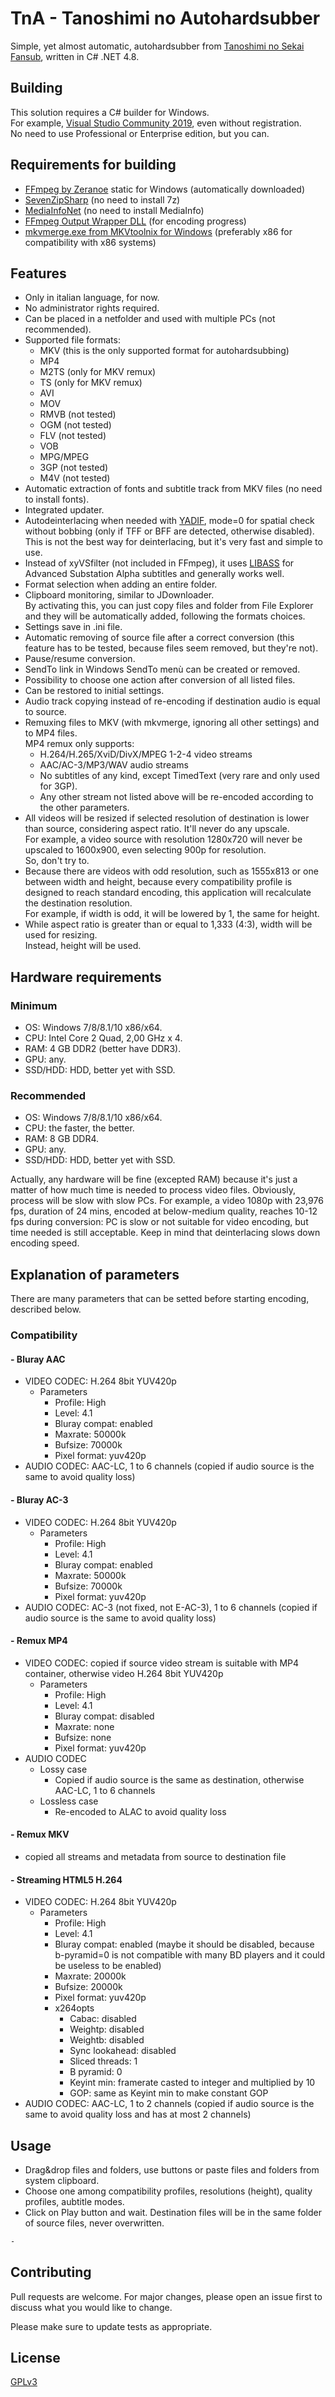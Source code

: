 # TnA - Tanoshimi no Autohardsubber

Simple, yet almost automatic, autohardsubber from [Tanoshimi no Sekai Fansub](https://tnsfansub.com/), written in C# .NET 4.8.

## Building

This solution requires a C# builder for Windows.\
For example, [Visual Studio Community 2019](https://visualstudio.microsoft.com/vs/community/), even without registration.\
No need to use Professional or Enterprise edition, but you can.

## Requirements for building

- [FFmpeg by Zeranoe](https://ffmpeg.zeranoe.com/builds/) static for Windows (automatically downloaded)
- [SevenZipSharp](https://www.nuget.org/packages/SevenZipSharp.Net45/) (no need to install 7z)
- [MediaInfoNet](https://www.nuget.org/packages/MediaInfoNet/) (no need to install MediaInfo)
- [FFmpeg Output Wrapper DLL](https://github.com/KonjikiNoYami1991/FFmpegOutputWrapperNET) (for encoding progress)
- [mkvmerge.exe from MKVtoolnix for Windows](https://mkvtoolnix.download/) (preferably x86 for compatibility with x86 systems)

## Features
- Only in italian language, for now.
- No administrator rights required.
- Can be placed in a netfolder and used with multiple PCs (not recommended).
- Supported file formats:
  - MKV (this is the only supported format for autohardsubbing)
  - MP4 
  - M2TS (only for MKV remux)
  - TS (only for MKV remux)
  - AVI
  - MOV 
  - RMVB (not tested)
  - OGM (not tested)
  - FLV (not tested)
  - VOB
  - MPG/MPEG
  - 3GP (not tested)
  - M4V (not tested)
- Automatic extraction of fonts and subtitle track from MKV files (no need to install fonts).
- Integrated updater.
- Autodeinterlacing when needed with [YADIF](https://ffmpeg.org/ffmpeg-filters.html#yadif-1), mode=0 for spatial check without bobbing (only if TFF or BFF are detected, otherwise disabled).\
This is not the best way for deinterlacing, but it's very fast and simple to use.
- Instead of xyVSfilter (not included in FFmpeg), it uses [LIBASS](https://github.com/libass/libass) for Advanced Substation Alpha subtitles and generally works well.
- Format selection when adding an entire folder.
- Clipboard monitoring, similar to JDownloader.\
By activating this, you can just copy files and folder from File Explorer and they will be automatically added, following the formats choices.
- Settings save in .ini file.
- Automatic removing of source file after a correct conversion (this feature has to be tested, because files seem removed, but they're not).
- Pause/resume conversion.
- SendTo link in Windows SendTo menù can be created or removed.
- Possibility to choose one action after conversion of all listed files.
- Can be restored to initial settings.
- Audio track copying instead of re-encoding if destination audio is equal to source.
- Remuxing files to MKV (with mkvmerge, ignoring all other settings) and to MP4 files.\
MP4 remux only supports:
  - H.264/H.265/XviD/DivX/MPEG 1-2-4 video streams
  - AAC/AC-3/MP3/WAV audio streams
  - No subtitles of any kind, except TimedText (very rare and only used for 3GP).
  - Any other stream not listed above will be re-encoded according to the other parameters.
- All videos will be resized if selected resolution of destination is lower than source, considering aspect ratio. It'll never do any upscale.\
For example, a video source with resolution 1280x720 will never be upscaled to 1600x900, even selecting 900p for resolution.\
So, don't try to.
- Because there are videos with odd resolution, such as 1555x813 or one between width and height, because every compatibility profile is designed to reach standard encoding, this application will recalculate the destination resolution.\
For example, if width is odd, it will be lowered by 1, the same for height.
- While aspect ratio is greater than or equal to 1,333 (4:3), width will be used for resizing.\
Instead, height will be used.


## Hardware requirements
### Minimum
 - OS: Windows 7/8/8.1/10 x86/x64.
 - CPU: Intel Core 2 Quad, 2,00 GHz x 4.
 - RAM: 4 GB DDR2 (better have DDR3).
 - GPU: any.
 - SSD/HDD: HDD, better yet with SSD.

### Recommended
 - OS: Windows 7/8/8.1/10 x86/x64.
 - CPU: the faster, the better.
 - RAM: 8 GB DDR4.
 - GPU: any.
 - SSD/HDD: HDD, better yet with SSD.

Actually, any hardware will be fine (excepted RAM) because it's just a matter of how much time is needed to process video files. Obviously, process will be slow with slow PCs.
For example, a video 1080p with 23,976 fps, duration of 24 mins, encoded at below-medium quality, reaches 10-12 fps during conversion: PC is slow or not suitable for video encoding, but time needed is still acceptable.
Keep in mind that deinterlacing slows down encoding speed.

## Explanation of parameters
There are many parameters that can be setted before starting encoding, described below.

### Compatibility
#### - Bluray AAC
- VIDEO CODEC: H.264 8bit YUV420p
  - Parameters
    - Profile: High
    - Level: 4.1
    - Bluray compat: enabled
    - Maxrate: 50000k
    - Bufsize: 70000k
    - Pixel format: yuv420p
- AUDIO CODEC: AAC-LC, 1 to 6 channels (copied if audio source is the same to avoid quality loss)
#### - Bluray AC-3
- VIDEO CODEC: H.264 8bit YUV420p
  - Parameters
    - Profile: High
    - Level: 4.1
    - Bluray compat: enabled
    - Maxrate: 50000k
    - Bufsize: 70000k
    - Pixel format: yuv420p
- AUDIO CODEC: AC-3 (not fixed, not E-AC-3), 1 to 6 channels (copied if audio source is the same to avoid quality loss)
#### - Remux MP4
- VIDEO CODEC: copied if source video stream is suitable with MP4 container, otherwise video H.264 8bit YUV420p
  - Parameters
    - Profile: High
    - Level: 4.1
    - Bluray compat: disabled
    - Maxrate: none
    - Bufsize: none
    - Pixel format: yuv420p
- AUDIO CODEC
  - Lossy case
    - Copied if audio source is the same as destination, otherwise AAC-LC, 1 to 6 channels
  - Lossless case
    - Re-encoded to ALAC to avoid quality loss
#### - Remux MKV
- copied all streams and metadata from source to destination file
#### - Streaming HTML5 H.264
- VIDEO CODEC: H.264 8bit YUV420p
  - Parameters
    - Profile: High
    - Level: 4.1
    - Bluray compat: enabled (maybe it should be disabled, because b-pyramid=0 is not compatible with many BD players and it could be useless to be enabled)
    - Maxrate: 20000k
    - Bufsize: 20000k
    - Pixel format: yuv420p
    - x264opts 
      - Cabac: disabled
      - Weightp: disabled
      - Weightb: disabled
      - Sync lookahead: disabled
      - Sliced threads: 1
      - B pyramid: 0
      - Keyint min: framerate casted to integer and multiplied by 10
      - GOP: same as Keyint min to make constant GOP
- AUDIO CODEC: AAC-LC, 1 to 2 channels (copied if audio source is the same to avoid quality loss and has at most 2 channels)


## Usage

- Drag&drop files and folders, use buttons or paste files and folders from system clipboard.
- Choose one among compatibility profiles, resolutions (height), quality profiles, aubtitle modes.
- Click on Play button and wait. Destination files will be in the same folder of source files, never overwritten.

```bash
-
```

## Contributing
Pull requests are welcome. For major changes, please open an issue first to discuss what you would like to change.

Please make sure to update tests as appropriate.

## License
[GPLv3](https://choosealicense.com/licenses/gpl-3.0/)
